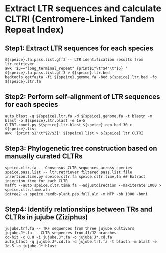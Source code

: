 # Extract LTR sequences and calculate CLTRI (Centromere-Linked Tandem Repeat Index)
## Step1: Extract LTR sequences for each species
```
${speice}.fa.pass.list.gff3 -- LTR identification results from ltr.retriever
awk '$3=="long_terminal_repeat" {print$1"\t"$4"\t"$5} ' ${speice}.fa.pass.list.gff3 > ${speice}.ltr.bed
bedtools getfasta -fi ${speice}.genome.fa -bed ${speice}.ltr.bed -fo ${speice}.ltr.fa
```

## Step2: Perform self-alignment of LTR sequences for each species
```
auto_blast -q ${speice}.ltr.fa -d ${speice}.genome.fa -t blastn -m blast -o ${speice}.ltr.blast -e 1e-5 
CLTRI.count.py ${speice}.ltr.blast ${speice}.cen.bed 30 > ${speice}.list 
awk '{print $1"\t"$2/$3}' ${speice}.list > ${speice}.ltr.CLTRI
```

## Step3: Phylogenetic tree construction based on manually curated CLTRs
```
speice.cltr.fa -- Consensus CLTR sequences across species
speice.pass.list -- ltr.retriever filtered pass.list file
insertion.time.py speice.cltr.fa speice.cltr.time.fa ## Extract insertion time for each CLTR
mafft --auto speice.cltr.time.fa --adjustdirection --maxiterate 1000 > speice.cltr.time.aln
iqtree2 -s speice.rexdb-plant.pep.full.aln -m MFP -bb 1000 -bnni 
```

## Step4: Identify relationships between TRs and CLTRs in jujube (Ziziphus)
```
jujube.trf.fa -- TRF sequences from three jujube cultivars
jujube.J*.fa -- CLTR sequences from J1/J2 branches
cd-hit -c 0.8 -i jujube.J*.fa -o jujube.J*.cd.fa
auto_blast -q jujube.J*.cd.fa -d jujube.trf.fa -t blastn -m blast -e 1e-5 -o jujube.J*.blast
```
